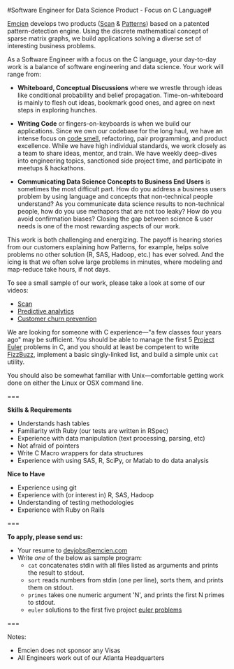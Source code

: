 #Software Engineer for Data Science Product - Focus on C Language#

[Emcien](http://emcien.com) develops two products ([Scan](http://emcien.com/scan/) & [Patterns](http://emcien.com/patterns/)) based on a patented pattern-detection engine. Using the discrete mathematical concept of sparse matrix graphs, we build applications solving a diverse set of interesting business problems.

As a Software Engineer with a focus on the C language, your day-to-day work is a balance of software engineering and data science. Your work will range from:

  * **Whiteboard, Conceptual Discussions** where we wrestle through ideas like conditional probability and belief propagation. Time-on-whiteboard is mainly to flesh out ideas, bookmark good ones, and agree on next steps in exploring hunches.
  
  * **Writing Code** or fingers-on-keyboards is when we build our applications. Since we own our codebase for the long haul, we have an intense focus on [code smell](http://en.wikipedia.org/wiki/Code_smell), refactoring, pair programming, and product excellence. While we have high individual standards, we work closely as a team to share ideas, mentor, and train. We have weekly deep-dives into engineering topics, sanctioned side project time, and participate in meetups & hackathons. 
  
  * **Communicating Data Science Concepts to Business End Users** is sometimes the most difficult part. How do you address a business users problem by using language and concepts that non-technical people understand? As you communicate data science results to non-technical people, how do you use methapors that are not too leaky? How do you avoid confirmation biases? Closing the gap between science & user needs is one of the most rewarding aspects of our work. 

This work is both challenging and energizing. The payoff is hearing stories from our customers explaining how Patterns, for example, helps solve problems no other solution (R, SAS, Hadoop, etc.) has ever solved. And the icing is that we often solve large problems in minutes, where modeling and map-reduce take hours, if not days.

To see a small sample of our work, please take a look at some of our videos:
  * [Scan](https://www.youtube.com/watch?v=U8r6I3wVgYs)
  * [Predictive analytics](https://www.youtube.com/watch?v=7kI9LEHMFbU)
  * [Customer churn prevention](https://www.youtube.com/watch?v=NywaC0EBAh8)

We are looking for someone with C experience—"a few classes four years ago" may be sufficient. You should be able to manage the first 5 [Project Euler](https://projecteuler.net/) problems in C, and you should at least be competent to write [FizzBuzz](https://en.wikipedia.org/wiki/Fizz_buzz), implement a basic singly-linked list, and build a simple unix `cat` utility.

You should also be somewhat familiar with Unix—comfortable getting work done on either the Linux or OSX command line.

===

**Skills & Requirements**
  * Understands hash tables
  * Familiarity with Ruby (our tests are written in RSpec)
  * Experience with data manipulation (text processing, parsing, etc)
  * Not afraid of pointers
  * Write C Macro wrappers for data structures
  * Experience with using SAS, R, SciPy, or Matlab to do data analysis

**Nice to Have**
  * Experience using git
  * Experience with (or interest in) R, SAS, Hadoop
  * Understanding of testing methodologies
  * Experience with Ruby on Rails

===

**To apply, please send us:**
  * Your resume to devjobs@emcien.com
  * Write *one* of the below as sample program:
    * `cat` concatenates stdin with all files listed as arguments and prints the result to stdout.
    * `sort` reads numbers from stdin (one per line), sorts them, and prints them on stdout.
    * `primes` takes one numeric argument 'N', and prints the first N primes to stdout.
    * `euler` solutions to the first five project [euler problems](https://projecteuler.net/problems)

===

Notes:
  * Emcien does not sponsor any Visas
  * All Engineers work out of our Atlanta Headquarters
